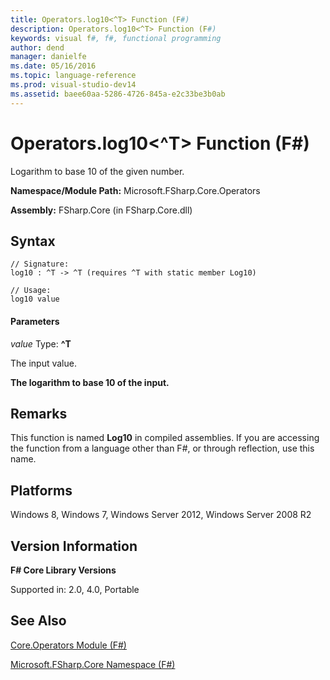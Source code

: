 ```yaml
---
title: Operators.log10<^T> Function (F#)
description: Operators.log10<^T> Function (F#)
keywords: visual f#, f#, functional programming
author: dend
manager: danielfe
ms.date: 05/16/2016
ms.topic: language-reference
ms.prod: visual-studio-dev14
ms.assetid: baee60aa-5286-4726-845a-e2c33be3b0ab 
---
```


# Operators.log10<^T> Function (F#)

Logarithm to base 10 of the given number.

**Namespace/Module Path:** Microsoft.FSharp.Core.Operators

**Assembly:** FSharp.Core (in FSharp.Core.dll)


## Syntax

```
// Signature:
log10 : ^T -> ^T (requires ^T with static member Log10)

// Usage:
log10 value
```

#### Parameters
*value*
Type: **^T**


The input value.



**The logarithm to base 10 of the input.**
## Remarks
This function is named **Log10** in compiled assemblies. If you are accessing the function from a language other than F#, or through reflection, use this name.


## Platforms
Windows 8, Windows 7, Windows Server 2012, Windows Server 2008 R2


## Version Information
**F# Core Library Versions**

Supported in: 2.0, 4.0, Portable




## See Also
[Core.Operators Module &#40;F&#35;&#41;](Core.Operators-Module-%5BFSharp%5D.md)

[Microsoft.FSharp.Core Namespace &#40;F&#35;&#41;](Microsoft.FSharp.Core-Namespace-%5BFSharp%5D.md)

